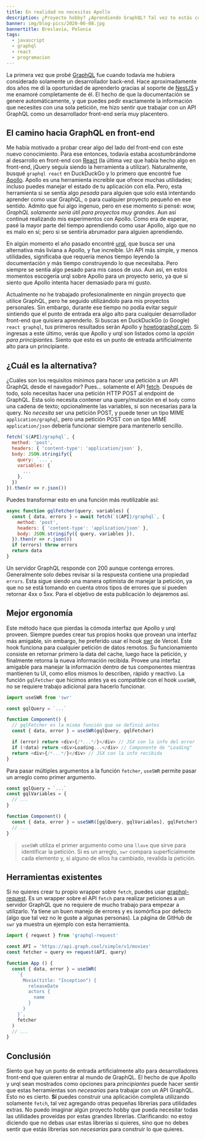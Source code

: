 ```yaml
---
title: En realidad no necesitas Apollo
description: ¿Proyecto hobby? ¿Aprendiendo GraphQL? Tal vez te estás complicando con Apollo
banner: img/blog-pics/2020-06-08.jpg
bannertitle: Breslavia, Polonia
tags:
  - javascript
  - graphql
  - react
  - programacion
---
```


La primera vez que probé [GraphQL](https://graphql.org) fue cuando todavía me hubiera considerado solamente un desarrollador back-end. Hace aproximadamente dos años me di la oportunidad de aprenderlo gracias al soporte de [NestJS](https://nestjs.com) y me enamoré completamente de él. El hecho de que la documentación se genere automáticamente, y que puedes pedir exactamente la información que necesites con una sola petición, me hizo sentir que trabajar con un API GraphQL como un desarrollador front-end sería muy placentero.

## El camino hacia GraphQL en front-end

Me había motivado a probar crear algo del lado del front-end con este nuevo conocimiento. Para ese entonces, todavía estaba acostumbrándome al desarrollo en front-end con [React](https://reactjs.org) (la última vez que había hecho algo en front-end, jQuery seguía siendo la herramienta a utilizar). Naturalmente, busqué `graphql react` en DuckDuckGo y lo primero que encontré fue [Apollo](https://www.apollographql.com). Apollo es una herramienta increíble que ofrece muchas utilidades; incluso puedes manejar el estado de tu aplicación con ella. Pero, esta herramienta si se sentía algo _pesada_ para alguien que solo está intentando aprender como usar GraphQL, o para cualquier proyecto pequeño en ese sentido. Admito que fui algo ingenuo, pero en ese momento si pensé: _wow, GraphQL solamente sería útil para proyectos muy grandes_. Aun así continué realizando mis experimentos con Apollo. Como era de esperar, pasé la mayor parte del tiempo aprendiendo como usar Apollo, algo que no es malo en sí; pero si se sentiría abrumador para alguien aprendiendo.

En algún momento el año pasado encontré [urql](https://formidable.com/open-source/urql/), que busca ser una alternativa más liviana a Apollo, y fue increíble. Un API más simple, y menos utilidades, significaba que requería menos tiempo leyendo la documentación y más tiempo construyendo lo que necesitaba. Pero siempre se sentía algo pesado para mis casos de uso. Aun así, en estos momentos escogería urql sobre Apollo para un proyecto serio, ya que si siento que Apollo intenta hacer demasiado para mi gusto.

Actualmente no he trabajado profesionalmente en ningún proyecto que utilice GraphQL, pero he seguido utilizándolo para mis proyectos personales. Sin embargo, durante ese tiempo no podía evitar seguir sintiendo que el punto de entrada era algo alto para cualquier desarrollador front-end que quisiera aprenderlo. Si buscas en DuckDuckGo (o Google) `react graphql`, tus primeros resultados serán Apollo y [howtographql.com](https://www.howtographql.com). Si ingresas a este último, verás que Apollo y urql son listados como la _opción para principiantes_. Siento que esto es un punto de entrada artificialmente alto para un principiante.

## ¿Cuál es la alternativa?

¿Cuáles son los requisitos mínimos para hacer una petición a un API GraphQL desde el navegador? Pues... solamente el API [fetch](https://developer.mozilla.org/es/docs/Web/API/Fetch_API). Después de todo, solo necesitas hacer una petición HTTP POST al endpoint de GraphQL. Esta solo necesita contener una query/mutación en el `body` como una cadena de texto; opcionalmente las variables, si son necesarias para la query. No _necesita_ ser una petición POST, y puede tener un tipo MIME `application/graphql`, pero una petición POST con un tipo MIME `application/json` debería funcionar siempre para mantenerlo sencillo.

```javascript
fetch(`${API}/graphql`, {
  method: 'post',
  headers: { 'content-type': 'application/json' },
  body: JSON.stringify({
    query: `...`,
    variables: {
      ...
    },
  })
}).then(r => r.json())
```

Puedes transformar esto en una función más reutilizable así:

```javascript
async function gqlFetcher(query, variables) {
  const { data, errors } = await fetch(`${API}/graphql`, {
    method: 'post',
    headers: { 'content-type': 'application/json' },
    body: JSON.stringify({ query, variables }),
  }).then(r => r.json())
  if (errors) throw errors
  return data
}
```

Un servidor GraphQL responde con 200 aunque contenga errores. Generalmente solo debes revisar si la respuesta contiene una propiedad `errors`. Esta sigue siendo una manera optimista de manejar la petición, ya que no se está tomando en cuenta otros tipos de errores que sí pueden retornar 4xx o 5xx. Para el objetivo de esta publicación lo dejaremos así.

## Mejor ergonomía

Este método hace que pierdas la cómoda interfaz que Apollo y urql proveen. Siempre puedes crear tus propios hooks que provean una interfaz más amigable, sin embargo, he preferido usar el hook [swr](https://github.com/vercel/swr) de Vercel. Este hook funciona para cualquier petición de datos remotos. Su funcionamiento consiste en retornar primero la data del cache, luego hace la petición, y finalmente retorna la nueva información recibida. Provee una interfaz amigable para manejar la información dentro de tus componentes mientras mantienen tu UI, como ellos mismos lo describen, rápido y reactivo. La función `gqlFetcher` que hicimos antes ya es compatible con el hook `useSWR`, no se requiere trabajo adicional para hacerlo funcionar.

```javascript
import useSWR from 'swr'

const gqlQuery = `...`

function Component() {
  // gqlFetcher es la misma función que se definió antes
  const { data, error } = useSWR(gqlQuery, gqlFetcher)

  if (error) return <div>{/*...*/}</div> // JSX con la info del error
  if (!data) return <div>Loading...</div> // Componente de "Loading"
  return <div>{/*...*/}</div> // JSX con la info recibida
}
```

Para pasar múltiples argumentos a la función `fetcher`, `useSWR` permite pasar un arreglo como primer argumento.

```javascript
const gqlQuery = `...`
const gqlVariables = {
  // ...
}

function Component() {
  const { data, error } = useSWR([gqlQuery, gqlVariables], gqlFetcher)
  // ...
}
```

> `useSWR` utiliza el primer argumento como una `llave` que sirve para identificar la petición. Si es un arreglo, `swr` compara superficialmente cada elemento y, si alguno de ellos ha cambiado, revalida la petición.

## Herramientas existentes

Si no quieres crear tu propio wrapper sobre `fetch`, puedes usar [graphql-request](https://github.com/prisma-labs/graphql-request). Es un wrapper sobre el API `fetch` para realizar peticiones a un servidor GraphQL que no requiere de mucho trabajo para empezar a utilizarlo. Ya tiene un buen manejo de errores y es isomórfica por defecto (algo que tal vez no le guste a algunas personas). La página de GitHub de `swr` ya muestra un ejemplo con esta herramienta.

```javascript
import { request } from 'graphql-request'

const API = 'https://api.graph.cool/simple/v1/movies'
const fetcher = query => request(API, query)

function App () {
  const { data, error } = useSWR(
    `{
      Movie(title: "Inception") {
        releaseDate
        actors {
          name
        }
      }
    }`,
    fetcher
  )
  // ...
}
```

## Conclusión

Siento que hay un punto de entrada artificialmente alto para desarrolladores front-end que quieren entrar al mundo de GraphQL. El hecho de que Apollo y urql sean mostrados como opciones para _principiantes_ puede hacer sentir que estas herramientas son _necesarias_ para trabajar con un API GraphQL. Esto no es cierto. **Sí** puedes construir una aplicación completa utilizando solamente `fetch`, tal vez agregando otras pequeñas librerías para utilidades extras. No puedo imaginar algún proyecto hobby que pueda necesitar todas las utilidades proveídas por estas grandes librerías. Clarificando: no estoy diciendo que no debas usar estas librerías si quieres, sino que no debes sentir que estás librerías son _necesarias_ para construir lo que quieres.
